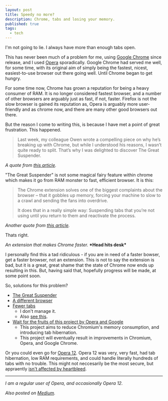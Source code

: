```yaml
---
layout: post
title: Speedy no more?
description: Chrome, tabs and losing your memory.
published: true
tags:
  - tech
---
```


I'm not going to lie. I always have more than enough tabs open.

This has never been much of a problem for me, using [Google Chrome][google-chrome] since release, and I used [Opera][opera] sporadically. Google Chrome had served me well, for some time, with its original aim of simply being the fastest, nicest, easiest-to-use browser out there going well. Until Chrome began to get hungry.

For some time now, Chrome has grown a reputation for being a heavy consumer of RAM. It is no longer considered fastest browser, and a number of other browsers are arguably just as fast, if not, faster. Firefox is not the slow browser is gained its reputation as, Opera is arguably more user-friendly and as chrome now, and there are many other good browsers out there.

But the reason I come to writing this, is because I have met a point of great frustration. This happened.

> Last week, my colleague Owen wrote a compelling piece on why he’s breaking up with Chrome, but while I understood his reasons, I wasn’t quite ready to split. That’s why I was delighted to discover The Great Suspender.


*A quote from [this article][article-tnw-1].*

"The Great Suspender" is not some magical fairy feature within chrome which makes it go from RAM monster to fast, efficient browser. It is this:

> The Chrome extension solves one of the biggest complaints about the browser – that it gobbles up memory, forcing your machine to slow to a crawl and sending the fans into overdrive.
> 
> 
> It does that in a really simple way: Suspending tabs that you’re not using until you return to them and reactivate the process.


*Another quote from [this article][article-tnw-1].*


Thats right.


*An extension that makes Chrome faster.* __\*Head hits desk\*__

I personally find this a tad ridiculous - if you are in need of a faster bowser, get a faster browser, not an extension. This is not to say the extension is bad, but it is a great, great shame that the state of Chrome now ends up resulting in this. But, having said that, hopefully progress will be made, at some point soon.


So, solutions for this problem?

* [The Great Suspender][extension]
* [A different browser][pick-browser]
* [Fewer tabs][fewer-tabs]
  * I don't manage it.
  * Also [see this][fewer-tabs-tweet].
* [Wait for the fruits of this project by Opera and Google][wait]
  * This project aims to reduce Chromium's memory consumption, and introducing tab hibernation.
  * This project will eventually result in improvements in  Chromium, Opera, and Google Chrome.

Or you could even go for [Opera 12][op12]. Opera 12 was very, very fast, had tab hibernation, low RAM requirements, and could handle literally hundreds of tabs with no trouble. This might not neccesarily be the most secure, but appraently [isn't affected by heartbleed][op12-heartbleed].

----

*I am a regular user of Opera, and occasionally Opera 12.*

*Also posted on [Medium](https://medium.com/@isaacreidguest/speedy-no-more-b95ead20a609).*

[google-chrome]: http://google.com/chrome "Google Chrome web browser"
[opera]: http://www.opera.com/ "Opera web browser"
[article-tnw-1]: http://thenextweb.com/google/2015/05/18/oh-yes-i-m-the-great-suspender/ "This Chrome extension stopped the browser killing my computer - The Next Web"
[extension]: https://chrome.google.com/webstore/detail/the-great-suspender/klbibkeccnjlkjkiokjodocebajanakg
[pick-browser]: http://browsehappy.com/
[fewer-tabs]: http://lifehacker.com/5984149/why-you-should-never-have-more-than-nine-browser-tabs-open
[fewer-tabs-tweet]: https://twitter.com/kumailn/status/527256166317830144
[wait]: https://dev.opera.com/blog/reducing-memory-use/
[op12]: http://www.opera.com/download/guide/?ver=12.16
[op12-heartbleed]: https://en.wikipedia.org/wiki/History_of_the_Opera_web_browser#Version_12
